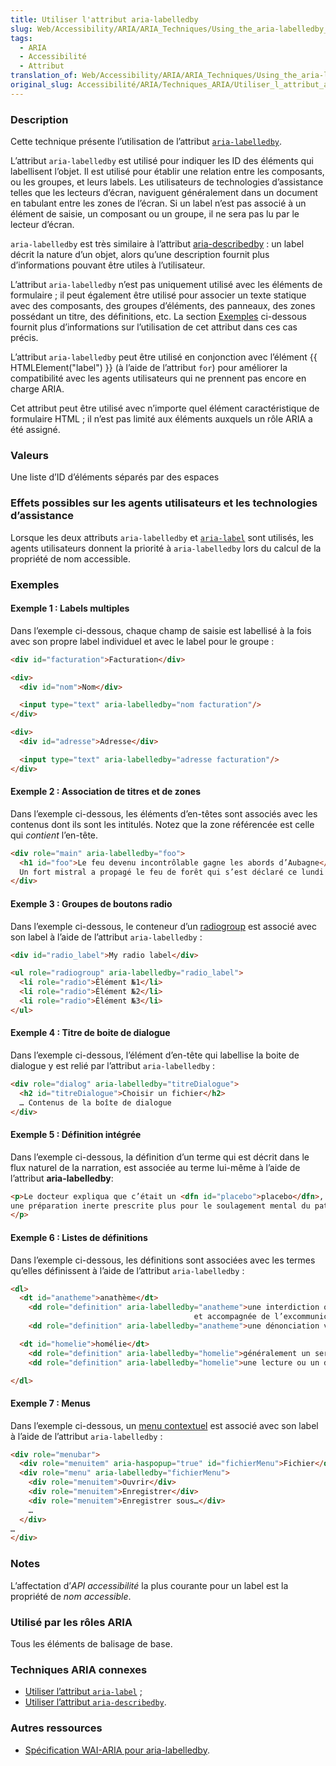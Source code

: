 ```yaml
---
title: Utiliser l'attribut aria-labelledby
slug: Web/Accessibility/ARIA/ARIA_Techniques/Using_the_aria-labelledby_attribute
tags:
  - ARIA
  - Accessibilité
  - Attribut
translation_of: Web/Accessibility/ARIA/ARIA_Techniques/Using_the_aria-labelledby_attribute
original_slug: Accessibilité/ARIA/Techniques_ARIA/Utiliser_l_attribut_aria-labelledby
---
```

### Description

Cette technique présente l’utilisation de l’attribut [`aria-labelledby`](http://www.w3.org/TR/wai-aria/states_and_properties#aria-labelledby).

L’attribut `aria-labelledby` est utilisé pour indiquer les ID des éléments qui labellisent l’objet. Il est utilisé pour établir une relation entre les composants, ou les groupes, et leurs labels. Les utilisateurs de technologies d’assistance telles que les lecteurs d’écran, naviguent généralement dans un document en tabulant entre les zones de l’écran. Si un label n’est pas associé à un élément de saisie, un composant ou un groupe, il ne sera pas lu par le lecteur d’écran.

`aria-labelledby` est très similaire à l’attribut [aria-describedby](/fr/Accessibilité/ARIA/Techniques_ARIA/Utiliser_l_attribut_aria-describedby)&nbsp;: un label décrit la nature d’un objet, alors qu’une description fournit plus d’informations pouvant être utiles à l’utilisateur.

L’attribut `aria-labelledby` n’est pas uniquement utilisé avec les éléments de formulaire&nbsp;; il peut également être utilisé pour associer un texte statique avec des composants, des groupes d’éléments, des panneaux, des zones possédant un titre, des définitions, etc. La section [Exemples](#exemples) ci-dessous fournit plus d’informations sur l’utilisation de cet attribut dans ces cas précis.

L’attribut `aria-labelledby` peut être utilisé en conjonction avec l’élément {{ HTMLElement("label") }} (à l’aide de l’attribut `for`) pour améliorer la compatibilité avec les agents utilisateurs qui ne prennent pas encore en charge ARIA.

Cet attribut peut être utilisé avec n’importe quel élément caractéristique de formulaire HTML&nbsp;; il n’est pas limité aux éléments auxquels un rôle ARIA a été assigné.

### Valeurs

Une liste d’ID d’éléments séparés par des espaces

### Effets possibles sur les agents utilisateurs et les technologies d’assistance

Lorsque les deux attributs `aria-labelledby` et [`aria-label`](/fr/Accessibilité/ARIA/Techniques_ARIA/Utiliser_le_rôle_aria-label_attribute) sont utilisés, les agents utilisateurs donnent la priorité à `aria-labelledby` lors du calcul de la propriété de nom accessible.

### Exemples

#### Exemple 1&nbsp;: Labels multiples

Dans l’exemple ci-dessous, chaque champ de saisie est labellisé à la fois avec son propre label individuel et avec le label pour le groupe&nbsp;:

```html
<div id="facturation">Facturation</div>

<div>
  <div id="nom">Nom</div>

  <input type="text" aria-labelledby="nom facturation"/>
</div>

<div>
  <div id="adresse">Adresse</div>

  <input type="text" aria-labelledby="adresse facturation"/>
</div>
```

#### Exemple 2&nbsp;: Association de titres et de zones

Dans l’exemple ci-dessous, les éléments d’en-têtes sont associés avec les contenus dont ils sont les intitulés. Notez que la zone référencée est celle qui _contient_ l’en-tête.

```html
<div role="main" aria-labelledby="foo">
  <h1 id="foo">Le feu devenu incontrôlable gagne les abords d’Aubagne</h1>
  Un fort mistral a propagé le feu de forêt qui s’est déclaré ce lundi soir suite aux fortes températures de ces derniers jours…
</div>
```

#### Exemple 3&nbsp;: Groupes de boutons radio

Dans l’exemple ci-dessous, le conteneur d’un [radiogroup](/fr/Accessibilité/ARIA/Techniques_ARIA/Utiliser_le_rôle_radiogroup) est associé avec son label à l’aide de l’attribut `aria-labelledby`&nbsp;:

```html
<div id="radio_label">My radio label</div>

<ul role="radiogroup" aria-labelledby="radio_label">
  <li role="radio">Élément №1</li>
  <li role="radio">Élément №2</li>
  <li role="radio">Élément №3</li>
</ul>
```

#### Exemple 4&nbsp;: Titre de boite de dialogue

Dans l’exemple ci-dessous, l’élément d’en-tête qui labellise la boite de dialogue y est relié par l’attribut `aria-labelledby`&nbsp;:

```html
<div role="dialog" aria-labelledby="titreDialogue">
  <h2 id="titreDialogue">Choisir un fichier</h2>
  … Contenus de la boîte de dialogue
</div>
```

#### Exemple 5&nbsp;: Définition intégrée

Dans l’exemple ci-dessous, la définition d’un terme qui est décrit dans le flux naturel de la narration, est associée au terme lui-même à l’aide de l’attribut **aria-labelledby**:

```html
<p>Le docteur expliqua que c’était un <dfn id="placebo">placebo</dfn>, <span role="definition" aria-labelledby="placebo"> ou
une préparation inerte prescrite plus pour le soulagement mental du patient que ses effets possible sur une pathologie.</span>
</p>
```

#### Exemple 6&nbsp;: Listes de définitions

Dans l’exemple ci-dessous, les définitions sont associées avec les termes qu’elles définissent à l’aide de l’attribut `aria-labelledby`&nbsp;:

```html
<dl>
  <dt id="anatheme">anathème</dt>
    <dd role="definition" aria-labelledby="anatheme">une interdiction ou une condamnation prononcée par une autorité ecclésiastique
                                         et accompagnée de l’excommunication</dd>
    <dd role="definition" aria-labelledby="anatheme">une dénonciation vigoureuse&nbsp;: condamnation</dd>

  <dt id="homelie">homélie</dt>
    <dd role="definition" aria-labelledby="homelie">généralement un sermon court</dd>
    <dd role="definition" aria-labelledby="homelie">une lecture ou un discours sur un thème moral</dd>

</dl>
```

#### Exemple 7&nbsp;: Menus

Dans l’exemple ci-dessous, un [menu contextuel](/fr/Accessibilité/ARIA/Techniques_ARIA/Utiliser_l_attribut_aria-haspopup) est associé avec son label à l’aide de l’attribut `aria-labelledby`&nbsp;:

```html
<div role="menubar">
  <div role="menuitem" aria-haspopup="true" id="fichierMenu">Fichier</div>
  <div role="menu" aria-labelledby="fichierMenu">
    <div role="menuitem">Ouvrir</div>
    <div role="menuitem">Enregistrer</div>
    <div role="menuitem">Enregistrer sous…</div>
    …
  </div>
…
</div>
```

### Notes

L’affectation d’_API accessibilité_ la plus courante pour un label est la propriété de _nom accessible_.

### Utilisé par les rôles ARIA

Tous les éléments de balisage de base.

### Techniques ARIA connexes

- [Utiliser l’attribut `aria-label`](/fr/Accessibilité/ARIA/Techniques_ARIA/Utiliser_l_attribut_aria-label)&nbsp;;
- [Utiliser l’attribut `aria-describedby`](/fr/Accessibilité/ARIA/Techniques_ARIA/Utiliser_l_attribut_aria-describedby).

### Autres ressources

- [Spécification WAI-ARIA pour aria-labelledby](http://www.w3.org/TR/wai-aria/states_and_properties#aria-labelledby).

